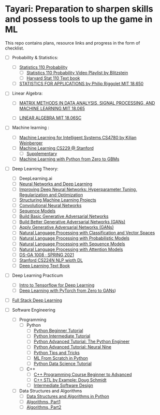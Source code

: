 # Tayari: Preparation to sharpen skills and possess tools to up the game in ML

This repo contains plans, resource links and progress in the form of checklist. 

- [ ] Probability & Statistics: 
  - [ ] [Statistics 110 Probability](https://projects.iq.harvard.edu/stat110/home)
    - [ ] [Statistics 110 Probability Video Playlist by Blitzstein](https://www.youtube.com/playlist?list=PL2SOU6wwxB0uwwH80KTQ6ht66KWxbzTIo)
    - [ ] [Harvard Stat 110 Text book](https://drive.google.com/file/d/1VmkAAGOYCTORq1wxSQqy255qLJjTNvBI/)
  - [ ] [STATISTICS FOR APPLICATIONS by Philip Riggolet MIT 18.650](https://ocw.mit.edu/courses/18-650-statistics-for-applications-fall-2016/)

- [ ] Linear Algebra:
  - [ ] [MATRIX METHODS IN DATA ANALYSIS, SIGNAL PROCESSING, AND MACHINE LEARNING MIT 18.065](https://ocw.mit.edu/courses/18-065-matrix-methods-in-data-analysis-signal-processing-and-machine-learning-spring-2018/) 
  - [ ] [LINEAR ALGEBRA MIT 18.06SC](https://ocw.mit.edu/courses/18-06sc-linear-algebra-fall-2011/)


- [ ] Machine learning :
  - [ ] [Machine Learning for Intelligent Systems CS4780 by Kilian Weinberger](https://www.cs.cornell.edu/courses/cs4780/2018fa/lectures/)
  - [ ] [Machine Learning CS229 @ Stanford](https://www.youtube.com/playlist?list=PLoROMvodv4rMiGQp3WXShtMGgzqpfVfbU) 
    - [ ] [Supplementary](https://cs229.stanford.edu/)
  - [ ] [Machine Learning with Python from Zero to GBMs](https://jovian.ai/learn/machine-learning-with-python-zero-to-gbms)

- [ ] Deep Learning Theory:
  - [ ]  DeepLearning.ai
    - [ ] [Neural Networks and Deep Learning](https://www.coursera.org/learn/neural-networks-deep-learning)  
    - [ ] [Improving Deep Neural Networks: Hyperparameter Tuning, Regularization and Optimization](https://www.coursera.org/learn/deep-neural-network)
    - [ ] [Structuring Machine Learning Projects](https://www.coursera.org/learn/machine-learning-projects)
    - [ ] [Convolutional Neural Networks](https://www.coursera.org/learn/convolutional-neural-networks)
    - [ ] [Sequence Models](https://www.coursera.org/learn/nlp-sequence-models)
    - [ ] [Build Basic Generative Adversarial Networks](https://www.coursera.org/learn/build-basic-generative-adversarial-networks-gans)
    - [ ] [Build Better Generative Adversarial Networks (GANs)](https://www.coursera.org/learn/build-better-generative-adversarial-networks-gans)
    - [ ] [Apply Generative Adversarial Networks (GANs)](https://www.coursera.org/learn/apply-generative-adversarial-networks-gans)
    - [ ] [Natural Language Processing with Classification and Vector Spaces](https://www.coursera.org/learn/classification-vector-spaces-in-nlp)
    - [ ] [Natural Language Processing with Probabilistic Models](https://www.coursera.org/learn/probabilistic-models-in-nlp)
    - [ ] [Natural Language Processing with Sequence Models](https://www.coursera.org/learn/sequence-models-in-nlp)
    - [ ] [Natural Language Processing with Attention Models](https://www.coursera.org/learn/attention-models-in-nlp)
  - [ ] [DS-GA 1008 · SPRING 2021](https://cds.nyu.edu/deep-learning/)
  - [ ] [Stanford CS224N NLP wioth DL](https://www.youtube.com/watch?v=rmVRLeJRkl4&list=PLoROMvodv4rOSH4v6133s9LFPRHjEmbmJ)
  - [ ] [Deep Learning Text Book](https://www.deeplearningbook.org/)
 
- [ ] Deep Learning Practicum
  - [ ] [Intro to Tensorflow for Deep Learning](https://www.udacity.com/course/intro-to-tensorflow-for-deep-learning--ud187)
  - [ ] [Deep Learning with PyTorch from Zero to GANs](https://jovian.ai/learn/deep-learning-with-pytorch-zero-to-gans))

- [ ] [Full Stack Deep Learning](https://fullstackdeeplearning.com/spring2021/)

- [ ] Software Engineering
  - [ ] Programming
    - [ ] Python
      - [ ] [Python Beginner Tutorial](https://www.youtube.com/playlist?list=PL7yh-TELLS1E6dNCzfQl-NG-KJP3C-4mc)
      - [ ] [Python Intermediate Tutorial](https://www.youtube.com/playlist?list=PL7yh-TELLS1F3KytMVZRFO-xIo_S2_Jg1)
      - [ ] [Python Advanced Tutorial: The Python Engineer](https://www.python-engineer.com/courses/advancedpython/)
      - [ ] [Python Advanced Tutorial: Neural Nine](https://www.youtube.com/playlist?list=PL7yh-TELLS1FuqLSjl5bgiQIEH25VEmIc)
      - [ ] [Python Tips and Tricks](https://www.youtube.com/playlist?list=PL7yh-TELLS1GNyuvPsFEqb7JVMEUTtuau)    
      - [ ] [ML From Scratch in Python](https://www.python-engineer.com/courses/mlfromscratch/)
      - [ ] [Python Data Science Tutorial](https://www.youtube.com/playlist?list=PL7yh-TELLS1FfO5Q8KHK31VgsrcnWcTAk)
    - [ ] C++
      - [ ] [C++ Programming Course Beginner to Advanced](https://www.youtube.com/watch?v=8jLOx1hD3_o)
      - [ ] [C++ STL by Example: Doug Schmidt](https://www.youtube.com/playlist?list=PLZ9NgFYEMxp5oH3mrr4IlFBn03rjS-gN1)
      - [ ] [Intermediate Software Design](https://www.dre.vanderbilt.edu/~schmidt/cs251/)

  - [ ] Data Structures and Algorithms
    - [ ] [Data Structures and Algorithms in Python](https://jovian.ai/learn/data-structures-and-algorithms-in-python)
    - [ ] [Algorithms, Part1](https://www.coursera.org/learn/algorithms-part1)
    - [ ] [Algorithms, Part2](https://www.coursera.org/learn/algorithms-part2)

